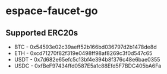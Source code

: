 # espace-faucet-go

## Supported ERC20s

* BTC - 0x54593e02c39aeff52b166bd036797d2b1478de8d
* ETH - 0xcd71270f82f319e0498ff98af8269c3f0d547c65
* USDT - 0x7d682e65efc5c13bf4e394b8f376c48e6bae0355
* USDC - 0xfBeF97434ffd0587E5a1c88Efd5F7BDC405bA6Fa